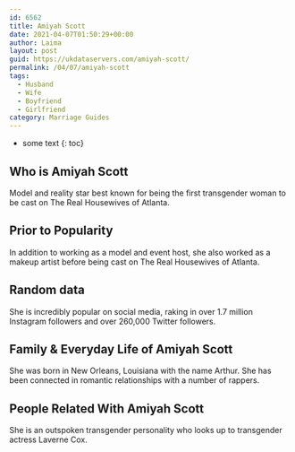 ```yaml
---
id: 6562
title: Amiyah Scott
date: 2021-04-07T01:50:29+00:00
author: Laima
layout: post
guid: https://ukdataservers.com/amiyah-scott/
permalink: /04/07/amiyah-scott
tags:
  - Husband
  - Wife
  - Boyfriend
  - Girlfriend
category: Marriage Guides
---
```


* some text
{: toc}


## Who is Amiyah Scott
                  
                  
                  
Model and reality star best known for being the first transgender woman to be cast on The Real Housewives of Atlanta.
                  
              
            
              
            
                
                
                
## Prior to Popularity
                  
                  
                  
In addition to working as a model and event host, she also worked as a makeup artist before being cast on The Real Housewives of Atlanta.
                  
              
            
              
            
                
                
                
## Random data
                  
                  
                  
She is incredibly popular on social media, raking in over 1.7 million Instagram followers and over 260,000 Twitter followers.
                  
              
            
              
            
                
                
                
## Family & Everyday Life of Amiyah Scott
                  
                  
                  
She was born in New Orleans, Louisiana with the name Arthur. She has been connected in romantic relationships with a number of rappers.
                  
              
            
              
            
                
                
                
## People Related With Amiyah Scott
                  
                  
                  
She is an outspoken transgender personality who looks up to transgender actress Laverne Cox.
                  
              
            
              
            
                
              
            
              
              
            
            
              
            
          
          
          